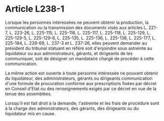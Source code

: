 # Article L238-1

Lorsque les personnes intéressées ne peuvent obtenir la production, la communication ou la transmission des documents visés aux articles L. 221-7, L. 223-26, L. 225-115, L. 225-116, L. 225-117, L. 225-118, L. 225-129, L. 225-129-5, L. 225-129-6, L. 225-135, L. 225-136, L. 225-138, L. 225-177, L. 225-184, L. 228-69, L. 237-3 et L. 237-26, elles peuvent demander au président du tribunal statuant en référé soit d'enjoindre sous astreinte au liquidateur ou aux administrateurs, gérants, et dirigeants de les communiquer, soit de désigner un mandataire chargé de procéder à cette communication.

La même action est ouverte à toute personne intéressée ne pouvant obtenir du liquidateur, des administrateurs, gérants ou dirigeants communication d'une formule de procuration conforme aux prescriptions fixées par décret en Conseil d'Etat ou des renseignements exigés par ce décret en vue de la tenue des assemblées.

Lorsqu'il est fait droit à la demande, l'astreinte et les frais de procédure sont à la charge des administrateurs, des gérants, des dirigeants ou du liquidateur mis en cause.
